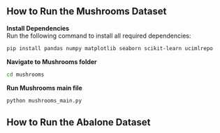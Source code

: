 ## How to Run the Mushrooms Dataset  

**Install Dependencies**  
   Run the following command to install all required dependencies:  
   ```bash
   pip install pandas numpy matplotlib seaborn scikit-learn ucimlrepo
```
**Navigate to Mushrooms folder**  
   ```bash
   cd mushrooms
```
**Run Mushrooms main file**  
   ```bash
   python mushrooms_main.py
   ```
## How to Run the Abalone Dataset
